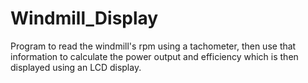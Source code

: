 # Windmill_Display
Program to read the windmill's rpm using a tachometer, then use that information to calculate the power output and efficiency which is then displayed using an LCD display.
